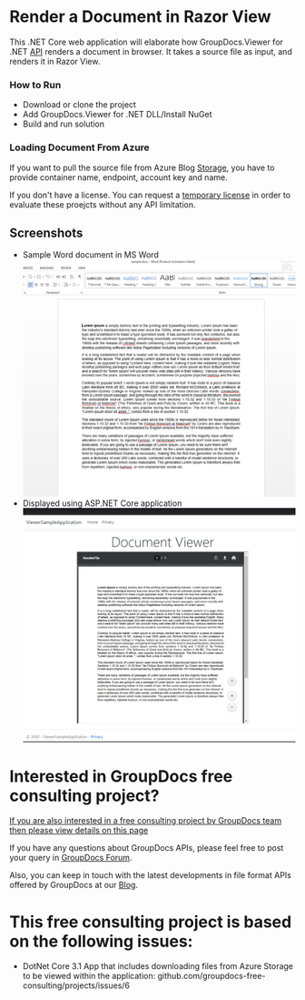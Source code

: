 # Render a Document in Razor View
This .NET Core web application will elaborate how GroupDocs.Viewer for .NET [API](https://products.groupdocs.com/viewer/net) renders a document in browser. It takes a source file as input, and renders it in Razor View. 

### How to Run
* Download or clone the project
* Add GroupDocs.Viewer for .NET DLL/Install NuGet
* Build and run solution

### Loading Document From Azure
If you want to pull the source file from Azure Blog [Storage](https://docs.groupdocs.com/viewer/net/load-document-from-azure-blob-storage/), you have to provide container name, endpoint, account key and name.  

If you don't have a license. You can request a [temporary license](https://purchase.groupdocs.com/buy) in order to evaluate these proejcts without any API limitation. 

## Screenshots
* Sample Word document in MS Word
![](Screenshots/word.PNG) 
* Displayed using ASP.NET Core application
![](Screenshots/output.PNG)

# Interested in GroupDocs free consulting project?
[If you are also interested in a free consulting project by GroupDocs team then please view details on this page](https://forum.groupdocs.com/c/free-consulting/37)

If you have any questions about GroupDocs APIs, please feel free to post your query in [GroupDocs Forum](https://forum.groupdocs.com/).

Also, you can keep in touch with the latest developments in file format APIs offered by GroupDocs at our [Blog](https://blog.groupdocs.com/).

# This free consulting project is based on the following issues:
* DotNet Core 3.1 App that includes downloading files from Azure Storage to be viewed within the application: github.com/groupdocs-free-consulting/projects/issues/6
